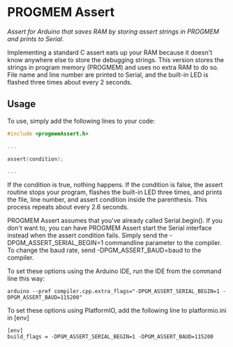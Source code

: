 # PROGMEM Assert

*Assert for Arduino that saves RAM by storing assert strings in PROGMEM and prints to Serial.*

Implementing a standard C assert eats up your RAM because it doesn't know anywhere else to store the debugging strings. This version stores the strings in program memory (PROGMEM) and uses no extra RAM to do so. File name and line number are printed to Serial, and the built-in LED is flashed three times about every 2 seconds.

## Usage

To use, simply add the following lines to your code:

```C
#include <progmemAssert.h>

...

assert(condition);

...
```

If the condition is true, nothing happens. If the condition is false, the assert routine stops your program, flashes the built-in LED three times, and prints the file, line number, and assert condition inside the parenthesis. This process repeats about every 2.6 seconds.

PROGMEM Assert assumes that you've already called Serial.begin(). If you don't want to, you can
have PROGMEM Assert start the Serial interface instead when the assert condition fails.
Simply send the -DPGM_ASSERT_SERIAL_BEGIN=1 commandline parameter to the compiler.
To change the baud rate, send -DPGM_ASSERT_BAUD=baud to the compiler.

To set these options using the Arduino IDE, run the IDE from the command line this way:
```
arduino --pref compiler.cpp.extra_flags="-DPGM_ASSERT_SERIAL_BEGIN=1 -DPGM_ASSERT_BAUD=115200"
```

To set these options using PlatformIO, add the following line to platformio.ini in [env]
```
[env]
build_flags = -DPGM_ASSERT_SERIAL_BEGIN=1 -DPGM_ASSERT_BAUD=115200
```
